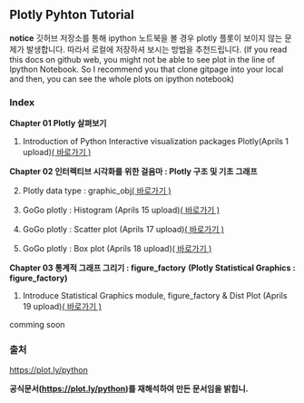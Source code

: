 ## Plotly Pyhton Tutorial
**notice**
깃허브 저장소를 통해 ipython 노트북을 볼 경우 plotly 플롯이 보이지 않는 문제가 발생합니다. 따라서 로컬에 저장하셔 보시는 방법을 추천드립니다. 
(If you read this docs on github web, you might not be able to see plot in the line of Ipython Notebook. 
So I recommend you that clone gitpage into your local and then, you can see the whole plots on ipython notebook)

### Index 
**Chapter 01 Plotly 살펴보기**

1. Introduction of Python Interactive visualization packages Plotly(Aprils 1 upload)[( 바로가기 )](https://github.com/pizza12333/project_repo/blob/master/Tutorial/Visualization/Plotly/Introduction_plotly.ipynb)

**Chapter 02 인터렉티브 시각화를 위한 걸음마 : Plotly 구조 및 기초 그래프**

2. Plotly data type : graphic_obj[( 바로가기 )](https://github.com/pizza12333/project_repo/blob/master/Tutorial/Visualization/Plotly/Chapter02_plotly.graph_objcet.ipynb)

3. GoGo plotly : Histogram (Aprils 15 upload)[( 바로가기 )](https://github.com/pizza12333/project_repo/blob/master/Tutorial/Visualization/Plotly/Chapter02_1%20Histogram.ipynb)

4. GoGo plotly : Scatter plot (Aprils 17 upload)[( 바로가기 )](https://github.com/pizza12333/project_repo/blob/master/Tutorial/Visualization/Plotly/Chaper02_2%20Scatter%20Plot.ipynb)

4. GoGo plotly : Box plot (Aprils 18 upload)[( 바로가기 )](https://github.com/pizza12333/project_repo/blob/master/Tutorial/Visualization/Plotly/Chaper02_3%20Box%20Plot.ipynb)

**Chapter 03 통계적 그래프 그리기 : figure_factory**
**(Plotly Statistical Graphics : figure_factory)**

1. Introduce Statistical Graphics module, figure_factory & Dist Plot (Aprils 19 upload)[( 바로가기 )](https://github.com/pizza12333/project_repo/blob/master/Tutorial/Visualization/Plotly/Chapter03_01_Violin_Plot.ipynb)

comming soon


### 출처

https://plot.ly/python

**공식문서(https://plot.ly/python)를 재해석하여 만든 문서임을 밝힙니.**
